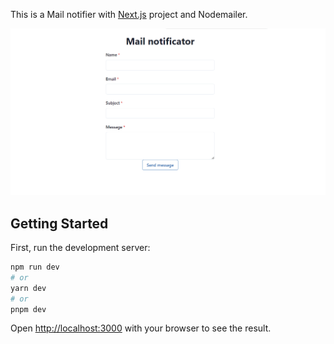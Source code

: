 This is a Mail notifier with [Next.js](https://nextjs.org/) project and Nodemailer.

![Page Mail notifier](demo/page-demo.png)

## Getting Started

First, run the development server:

```bash
npm run dev
# or
yarn dev
# or
pnpm dev
```

Open [http://localhost:3000](http://localhost:3000) with your browser to see the result.

